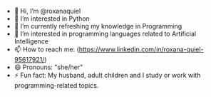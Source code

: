 - 👋 Hi, I’m @roxanaquiel
- 👀 I’m interested in Python
- 🌱 I’m currently refreshing my knowledge in Programming
- 💞️ I’m interested in programming languages ​​related to Artificial Intelligence
- 📫 How to reach me: (https://www.linkedin.com/in/roxana-quiel-95617921/)
- 😄 Pronouns: "she/her"
- ⚡ Fun fact: My husband, adult children and I study or work with programming-related topics.

<!---
roxanaquiel/roxanaquiel is a ✨ special ✨ repository because its `README.md` (this file) appears on your GitHub profile.
You can click the Preview link to take a look at your changes.
--->
